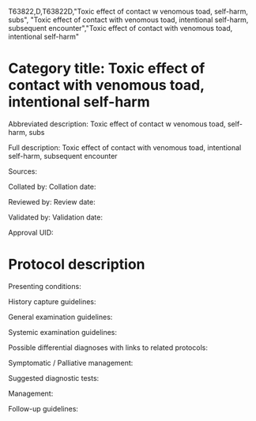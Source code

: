 T63822,D,T63822D,"Toxic effect of contact w venomous toad, self-harm, subs", "Toxic effect of contact with venomous toad, intentional self-harm, subsequent encounter","Toxic effect of contact with venomous toad, intentional self-harm"
# Category title: Toxic effect of contact with venomous toad, intentional self-harm

Abbreviated description: Toxic effect of contact w venomous toad, self-harm, subs

Full description: Toxic effect of contact with venomous toad, intentional self-harm, subsequent encounter

Sources:

Collated by:
Collation date:

Reviewed by:
Review date:

Validated by:
Validation date:

Approval UID:

# Protocol description

Presenting conditions:

History capture guidelines:

General examination guidelines:

Systemic examination guidelines:

Possible differential diagnoses with links to related protocols:

Symptomatic / Palliative management:

Suggested diagnostic tests:

Management:

Follow-up guidelines:
